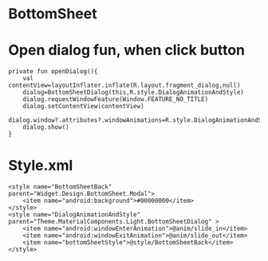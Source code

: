 # BottomSheet

   # Open dialog fun, when click button
    private fun openDialog(){
        val contentView=layoutInflater.inflate(R.layout.fragment_dialog,null)
        dialog=BottomSheetDialog(this,R.style.DialogAnimationAndStyle)
        dialog.requestWindowFeature(Window.FEATURE_NO_TITLE)
        dialog.setContentView(contentView)
        dialog.window?.attributes?.windowAnimations=R.style.DialogAnimationAndStyle
        dialog.show()
    }
    
    
   # Style.xml
    <style name="BottomSheetBack" parent="Widget.Design.BottomSheet.Modal">
        <item name="android:background">#00000000</item>
    </style>
    <style name="DialogAnimationAndStyle" parent="Theme.MaterialComponents.Light.BottomSheetDialog" >
        <item name="android:windowEnterAnimation">@anim/slide_in</item>
        <item name="android:windowExitAnimation">@anim/slide_out</item>
        <item name="bottomSheetStyle">@style/BottomSheetBack</item>
    </style>
